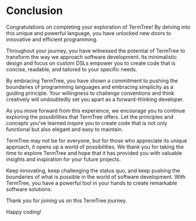 # Conclusion

Congratulations on completing your exploration of TermTree! By delving
into this unique and powerful language, you have unlocked new doors to
innovative and efficient programming.

Throughout your journey, you have witnessed the potential of TermTree to
transform the way we approach software development. Its minimalistic
design and focus on custom DSLs empower you to create code that is
concise, readable, and tailored to your specific needs.

By embracing TermTree, you have shown a commitment to pushing the
boundaries of programming languages and embracing simplicity as a
guiding principle. Your willingness to challenge conventions and think
creatively will undoubtedly set you apart as a forward-thinking
developer.

As you move forward from this experience, we encourage you to continue
exploring the possibilities that TermTree offers. Let the principles and
concepts you've learned inspire you to create code that is not only
functional but also elegant and easy to maintain.

TermTree may not be for everyone, but for those who appreciate its
unique approach, it opens up a world of possibilities. We thank you for
taking the time to explore TermTree and hope that it has provided you
with valuable insights and inspiration for your future projects.

Keep innovating, keep challenging the status quo, and keep pushing the
boundaries of what is possible in the world of software development.
With TermTree, you have a powerful tool in your hands to create
remarkable software solutions.

Thank you for joining us on this TermTree journey.

Happy coding!
